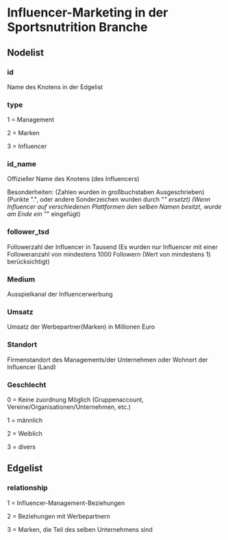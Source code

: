 # Influencer-Marketing in der Sportsnutrition Branche

## Nodelist


### id
Name des Knotens in der Edgelist

### type
1 = Management

2 = Marken

3 = Influencer

### id_name
Offizieller Name des Knotens (des Influencers)

Besonderheiten:
(Zahlen wurden in großbuchstaben Ausgeschrieben)
(Punkte ".", oder andere Sonderzeichen wurden durch "_" ersetzt)
(Wenn Influencer auf verschiedenen Plattformen den selben Namen besitzt, wurde am Ende ein "_" eingefügt)

### follower_tsd
Followerzahl der Influencer in Tausend
(Es wurden nur Influencer mit einer Followeranzahl von mindestens 1000 Followern (Wert von mindestens 1) berücksichtigt)

### Medium
Ausspielkanal der Influencerwerbung

### Umsatz
Umsatz der Werbepartner(Marken) in Millionen Euro

### Standort
Firmenstandort des Managements/der Unternehmen oder Wohnort der Influencer (Land)

### Geschlecht
0 = Keine zuordnung Möglich
(Gruppenaccount, Vereine/Organisationen/Unternehmen, etc.)

1 = männlich

2 = Weiblich

3 = divers

## Edgelist
### relationship
1 = Influencer-Management-Beziehungen

2 = Beziehungen mit Werbepartnern

3 = Marken, die Teil des selben Unternehmens sind
